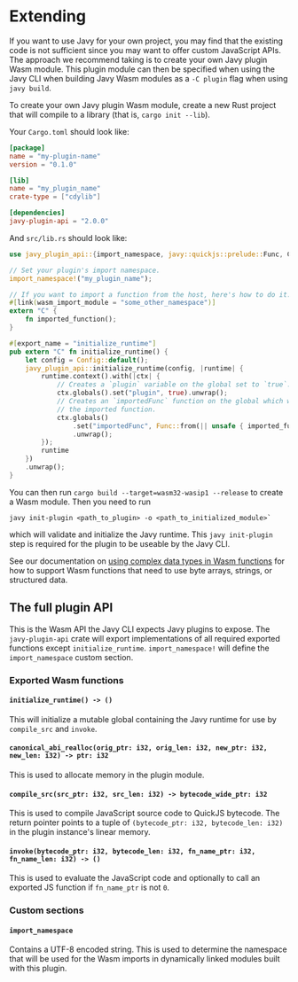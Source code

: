 # Extending

If you want to use Javy for your own project, you may find that the existing
code is not sufficient since you may want to offer custom JavaScript APIs. The
approach we recommend taking is to create your own Javy plugin Wasm module.
This plugin module can then be specified when using the Javy CLI when building
Javy Wasm modules as a `-C plugin` flag when using `javy build`.

To create your own Javy plugin Wasm module, create a new Rust project that
will compile to a library (that is, `cargo init --lib`).

Your `Cargo.toml` should look like:

```toml
[package]
name = "my-plugin-name"
version = "0.1.0"

[lib]
name = "my_plugin_name"
crate-type = ["cdylib"]

[dependencies]
javy-plugin-api = "2.0.0"
```

And `src/lib.rs` should look like:

```rust
use javy_plugin_api::{import_namespace, javy::quickjs::prelude::Func, Config};

// Set your plugin's import namespace.
import_namespace!("my_plugin_name");

// If you want to import a function from the host, here's how to do it.
#[link(wasm_import_module = "some_other_namespace")]
extern "C" {
    fn imported_function();
}

#[export_name = "initialize_runtime"]
pub extern "C" fn initialize_runtime() {
    let config = Config::default();
    javy_plugin_api::initialize_runtime(config, |runtime| {
        runtime.context().with(|ctx| {
            // Creates a `plugin` variable on the global set to `true`.
            ctx.globals().set("plugin", true).unwrap();
            // Creates an `importedFunc` function on the global which will call
            // the imported function.
            ctx.globals()
                .set("importedFunc", Func::from(|| unsafe { imported_function() }))
                .unwrap();
        });
        runtime
    })
    .unwrap();
}
```

You can then run `cargo build --target=wasm32-wasip1 --release` to create a
Wasm module. Then you need to run

```
javy init-plugin <path_to_plugin> -o <path_to_initialized_module>`
```

which will validate and initialize the Javy runtime. This `javy init-plugin`
step is required for the plugin to be useable by the Javy CLI.

See our documentation on [using complex data types in Wasm
functions](./contributing-complex-data-types.md) for how to support Wasm
functions that need to use byte arrays, strings, or structured data.

## The full plugin API

This is the Wasm API the Javy CLI expects Javy plugins to expose. The
`javy-plugin-api` crate will export implementations of all required exported
functions except `initialize_runtime`. `import_namespace!` will define the
`import_namespace` custom section.

### Exported Wasm functions

#### `initialize_runtime() -> ()`

This will initialize a mutable global containing the Javy runtime for use by
`compile_src` and `invoke`.

#### `canonical_abi_realloc(orig_ptr: i32, orig_len: i32, new_ptr: i32, new_len: i32) -> ptr: i32`

This is used to allocate memory in the plugin module.

#### `compile_src(src_ptr: i32, src_len: i32) -> bytecode_wide_ptr: i32`

This is used to compile JavaScript source code to QuickJS bytecode. The return
pointer points to a tuple of `(bytecode_ptr: i32, bytecode_len: i32)` in the
plugin instance's linear memory.

#### `invoke(bytecode_ptr: i32, bytecode_len: i32, fn_name_ptr: i32, fn_name_len: i32) -> ()`

This is used to evaluate the JavaScript code and optionally to call an exported
JS function if `fn_name_ptr` is not `0`.

### Custom sections

#### `import_namespace`

Contains a UTF-8 encoded string. This is used to determine the namespace that
will be used for the Wasm imports in dynamically linked modules built with this
plugin.
